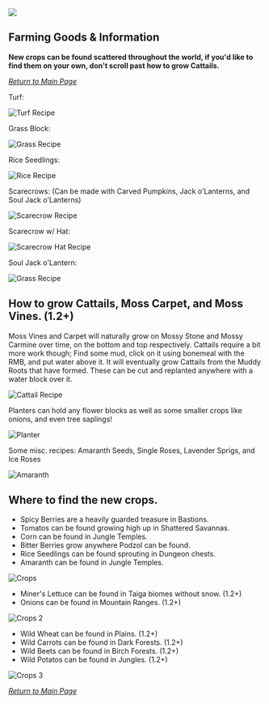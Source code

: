 ![](../wiki-images/banner_farm.png)

## Farming Goods & Information

**New crops can be found scattered throughout the world, if you'd like to find them on your own, don't scroll past how to grow Cattails.**

_[Return to Main Page](README.md)_

Turf:

![Turf Recipe](../wiki-images/turf.png)

Grass Block:

![Grass Recipe](../wiki-images/grass.png)

Rice Seedlings:

![Rice Recipe](../wiki-images/rice.png)

Scarecrows: (Can be made with Carved Pumpkins, Jack o'Lanterns, and Soul Jack o'Lanterns)

![Scarecrow Recipe](../wiki-images/scarecrow.png)

Scarecrow w/ Hat:

![Scarecrow Hat Recipe](../wiki-images/hat.png)

Soul Jack o'Lantern:

![Grass Recipe](../wiki-images/soul.png)

## How to grow Cattails, Moss Carpet, and Moss Vines. (1.2+)

Moss Vines and Carpet will naturally grow on Mossy Stone and Mossy Carmine over time, on the bottom and top respectively.
Cattails require a bit more work though; Find some mud, click on it using bonemeal with the RMB, and put water above it. It will eventually grow Cattails from the Muddy Roots that have formed. These can be cut and replanted anywhere with a water block over it.

![Cattail Recipe](../wiki-images/farm_new_3.png)

Planters can hold any flower blocks as well as some smaller crops like onions, and even tree saplings!

![Planter](../wiki-images/planter.png)

Some misc. recipes: Amaranth Seeds, Single Roses, Lavender Sprigs, and Ice Roses

![Amaranth](../wiki-images/plants.png)

## **Where to find the new crops.**

* Spicy Berries are a heavily guarded treasure in Bastions.
* Tomatos can be found growing high up in Shattered Savannas.
* Corn can be found in Jungle Temples.
* Bitter Berries grow anywhere Podzol can be found.
* Rice Seedlings can be found sprouting in Dungeon chests.
* Amaranth can be found in Jungle Temples.

![Crops](../wiki-images/crops.png)

* Miner's Lettuce can be found in Taiga biomes without snow. (1.2+)
* Onions can be found in Mountain Ranges. (1.2+)

![Crops 2](../wiki-images/farm_new_1.png)

* Wild Wheat can be found in Plains. (1.2+)
* Wild Carrots can be found in Dark Forests. (1.2+)
* Wild Beets can be found in Birch Forests. (1.2+)
* Wild Potatos can be found in Jungles. (1.2+)

![Crops 3](../wiki-images/farm_new_2.png)

_[Return to Main Page](README.md)_
